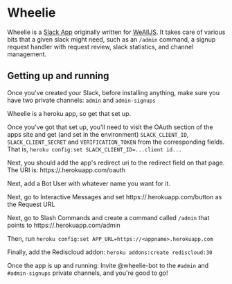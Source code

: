 # Wheelie

Wheelie is a [Slack App](slack.com/apps) originally written for
[WeAllJS](wealljs.org). It takes care of various bits that a given slack might
need, such as an `/admin` command, a signup request handler with request review,
slack statistics, and channel management.

## Getting up and running

Once you've created your Slack, before installing anything, make sure you have
two private channels: `admin` and `admin-signups`

Wheelie is a heroku app, so get that set up.

Once you've got that set up, you'll need to visit the OAuth section of the apps
site and get (and set in the environment) `SLACK_CLIENT_ID`,
`SLACK_CLIENT_SECRET` and `VERIFICATION_TOKEN` from the corresponding fields.
That is, `heroku config:set SLACK_CLIENT_ID=...client id...`

Next, you should add the app's redirect uri to the redirect field on that page.
The URI is: https://<appname>.herokuapp.com/oauth

Next, add a Bot User with whatever name you want for it.

Next, go to Interactive Messages and set https://<appname>.herokuapp.com/button
as the Request URL

Next, go to Slash Commands and create a command called `/admin` that points to
https://<appname>.herokuapp.com/admin

Then, run `heroku config:set APP_URL=https://<appname>.herokuapp.com`

Finally, add the Rediscloud addon: `heroku addons:create rediscloud:30`

Once the app is up and running: Invite @wheelie-bot to the `#admin` and
`#admin-signups` private channels, and you're good to go!
